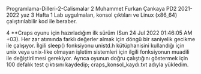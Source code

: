 Programlama-Dilleri-2-Calismalar
2   Muhammet Furkan Çankaya PD2 2021-2022 yaz
3  Hafta 1 Lab uygulmaları, konsol çıktıları ve Linux (x86_64) çalıştırılabilir kod ile beraber.

4  **Craps oyunu için hazırladığım ilk sürüm (Sun 24 Jul 2022 01:46:05 AM +03). Her zar atımında farklı değerler almak için döngü bir saniyelik gecikme ile çalışıyor. İlgili sleep() fonksiyonu unistd.h kütüphanisini kullandığı için unix veya unix-like olmayan işletim sistemleri için ilgili fonksiyonun muadili ile değiştirilmesi gerekiyor. Ayrıca oyunun doğru çalıştığını göstermek için 100 defalık test çıktısını kaydedip; craps_konsol_kaydı.txt adıyla yükledim.
